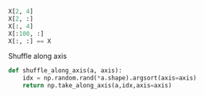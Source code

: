 ```python
X[2, 4]
X[2, :]
X[:, 4]
X[:100, :]
X[:, :] == X

```

Shuffle along axis
```python
def shuffle_along_axis(a, axis):
    idx = np.random.rand(*a.shape).argsort(axis=axis)
    return np.take_along_axis(a,idx,axis=axis)
```